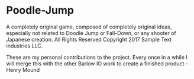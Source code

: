 Poodle-Jump
===========

A completely original game, composed of completely original ideas, especially not related to Doodle Jump or Fall-Down, or any shooter of Japanese creation. All Rights Reserved Copyright 2017 Sample Text industries LLC.

These are my personal contributions to the project. Every once in a while I will merge this with the other Barlow IO work to create a finished product
   -Henry Mound
